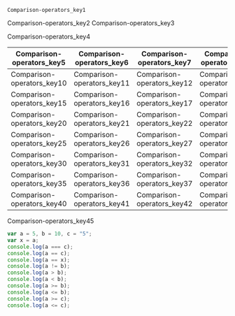 ```ngMeta
Comparison-operators_key1
```

Comparison-operators_key2
Comparison-operators_key3


Comparison-operators_key4



|Comparison-operators_key5|Comparison-operators_key6|Comparison-operators_key7|Comparison-operators_key8|Comparison-operators_key9|
|-----------|-----------|-----------|-----------|-----------|
|Comparison-operators_key10|Comparison-operators_key11|Comparison-operators_key12|Comparison-operators_key13|Comparison-operators_key14|
|Comparison-operators_key15|Comparison-operators_key16|Comparison-operators_key17|Comparison-operators_key18|Comparison-operators_key19|
|Comparison-operators_key20|Comparison-operators_key21|Comparison-operators_key22|Comparison-operators_key23|Comparison-operators_key24|
|Comparison-operators_key25|Comparison-operators_key26|Comparison-operators_key27|Comparison-operators_key28|Comparison-operators_key29|
|Comparison-operators_key30|Comparison-operators_key31|Comparison-operators_key32|Comparison-operators_key33|Comparison-operators_key34|
|Comparison-operators_key35|Comparison-operators_key36|Comparison-operators_key37|Comparison-operators_key38|Comparison-operators_key39|
|Comparison-operators_key40|Comparison-operators_key41|Comparison-operators_key42|Comparison-operators_key43|Comparison-operators_key44|

Comparison-operators_key45
```javascript
var a = 5, b = 10, c = "5";
var x = a;
console.log(a === c);
console.log(a == c);
console.log(a == x);
console.log(a != b);
console.log(a > b);
console.log(a < b);
console.log(a >= b);
console.log(a <= b);
console.log(a >= c);
console.log(a <= c);
```
